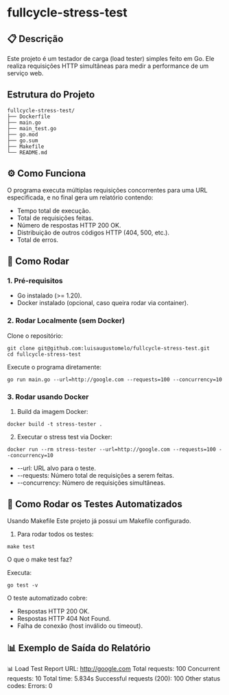 # fullcycle-stress-test

## 📋 Descrição

Este projeto é um testador de carga (load tester) simples feito em Go.
Ele realiza requisições HTTP simultâneas para medir a performance de um serviço web.

## Estrutura do Projeto
```
fullcycle-stress-test/
├── Dockerfile
├── main.go
├── main_test.go
├── go.mod
├── go.sum
├── Makefile
└── README.md
```


## ⚙️ Como Funciona

O programa executa múltiplas requisições concorrentes para uma URL especificada, e no final gera um relatório contendo:

- Tempo total de execução.
- Total de requisições feitas.
- Número de respostas HTTP 200 OK.
- Distribuição de outros códigos HTTP (404, 500, etc.).
- Total de erros.


## 🚀 Como Rodar

### 1. Pré-requisitos
- Go instalado (>= 1.20).
- Docker instalado (opcional, caso queira rodar via container).

### 2. Rodar Localmente (sem Docker)
Clone o repositório:

```
git clone git@github.com:luisaugustomelo/fullcycle-stress-test.git
cd fullcycle-stress-test
```

Execute o programa diretamente:
```
go run main.go --url=http://google.com --requests=100 --concurrency=10
```

### 3. Rodar usando Docker

1. Build da imagem Docker:
```
docker build -t stress-tester .
```

2. Executar o stress test via Docker:
```
docker run --rm stress-tester --url=http://google.com --requests=100 --concurrency=10
```

- --url: URL alvo para o teste.
- --requests: Número total de requisições a serem feitas.
- --concurrency: Número de requisições simultâneas.

## 🧪 Como Rodar os Testes Automatizados

Usando Makefile
Este projeto já possui um Makefile configurado.

1. Para rodar todos os testes:
```
make test
```

O que o make test faz?

Executa:
```
go test -v
```

O teste automatizado cobre:

- Respostas HTTP 200 OK.
- Respostas HTTP 404 Not Found.
- Falha de conexão (host inválido ou timeout).

## 📊 Exemplo de Saída do Relatório

📊 Load Test Report
URL: http://google.com
Total requests: 100
Concurrent requests: 10
Total time: 5.834s
Successful requests (200): 100
Other status codes:
Errors: 0


